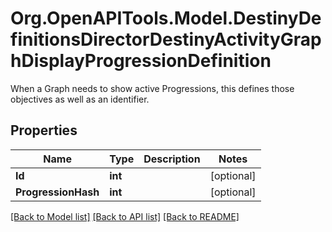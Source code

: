 # Org.OpenAPITools.Model.DestinyDefinitionsDirectorDestinyActivityGraphDisplayProgressionDefinition
When a Graph needs to show active Progressions, this defines those objectives as well as an identifier.

## Properties

Name | Type | Description | Notes
------------ | ------------- | ------------- | -------------
**Id** | **int** |  | [optional] 
**ProgressionHash** | **int** |  | [optional] 

[[Back to Model list]](../README.md#documentation-for-models) [[Back to API list]](../README.md#documentation-for-api-endpoints) [[Back to README]](../README.md)


